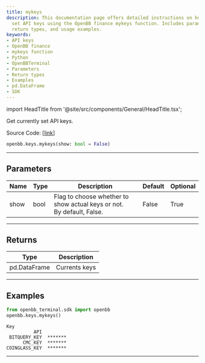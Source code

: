 ```yaml
---
title: mykeys
description: This documentation page offers detailed instructions on how to get currently
  set API keys using the OpenBB finance mykeys function. Includes parameter descriptions,
  return types, and usage examples.
keywords:
- API keys
- OpenBB finance
- mykeys function
- Python
- OpenBBTerminal
- Parameters
- Return types
- Examples
- pd.DataFrame
- SDK
---
```


import HeadTitle from '@site/src/components/General/HeadTitle.tsx';

<HeadTitle title="keys.mykeys - Reference | OpenBB SDK Docs" />

Get currently set API keys.

Source Code: [[link](https://github.com/OpenBB-finance/OpenBBTerminal/tree/main/openbb_terminal/keys_model.py#L241)]

```python
openbb.keys.mykeys(show: bool = False)
```

---

## Parameters

| Name | Type | Description | Default | Optional |
| ---- | ---- | ----------- | ------- | -------- |
| show | bool | Flag to choose whether to show actual keys or not.<br/>By default, False. | False | True |


---

## Returns

| Type | Description |
| ---- | ----------- |
| pd.DataFrame | Currents keys |
---

## Examples

```python
from openbb_terminal.sdk import openbb
openbb.keys.mykeys()
```

```
Key
          API
 BITQUERY_KEY  *******
      CMC_KEY  *******
COINGLASS_KEY  *******
```
---
